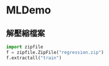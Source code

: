 # MLDemo

## 解壓縮檔案

```python
import zipfile
f = zipfile.ZipFile("regression.zip")
f.extractall("train")
```
